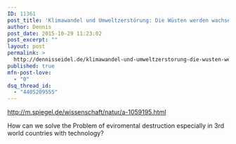 ```yaml
---
ID: 11361
post_title: 'Klimawandel und Umweltzerstörung: Die Wüsten werden wachsen, die Menschen fliehen &#8211; SPIEGEL ONLINE &#8211; Nachrichten &#8211; Wissenschaft'
author: Dennis
post_date: 2015-10-29 11:23:02
post_excerpt: ""
layout: post
permalink: >
  http://dennisseidel.de/klimawandel-und-umweltzerstorung-die-wusten-werden-wachsen-die-menschen-fliehen-spiegel-online-nachrichten-wissenschaft/
published: true
mfn-post-love:
  - "0"
dsq_thread_id:
  - "4405209555"
---
```

<p><a href="http://m.spiegel.de/wissenschaft/natur/a-1059195.html">http://m.spiegel.de/wissenschaft/natur/a-1059195.html</a></p>

<p>How can we solve the Problem of eviromental destruction especially in 3rd world countries with technology?</p>